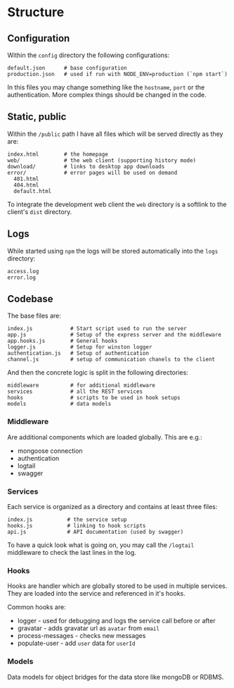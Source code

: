 # Structure

## Configuration

Within the `config` directory the following configurations:

    default.json      # base configuration
    production.json   # used if run with NODE_ENV=production (`npm start`)

In this files you may change something like the `hostname`, `port` or the authentication.
More complex things should be changed in the code.

## Static, public

Within the `/public` path I have all files which will be served directly as they are:

    index.html        # the homepage
    web/              # the web client (supporting history mode)
    download/         # links to desktop app downloads
    error/            # error pages will be used on demand
      401.html
      404.html
      default.html

To integrate the development web client the `web` directory is a softlink to the client's `dist` directory.

## Logs

While started using `npm` the logs will be stored automatically into the `logs` directory:

    access.log
    error.log

## Codebase

The base files are:

    index.js            # Start script used to run the server
    app.js              # Setup of the express server and the middleware
    app.hooks.js        # General hooks
    logger.js           # Setup for winston logger
    authentication.js   # Setup of authentication
    channel.js          # setup of communication chanels to the client

And then the concrete logic is split in the following directories:

    middleware          # for additional middleware
    services            # all the REST services
    hooks               # scripts to be used in hook setups
    models              # data models

### Middleware

Are additional components which are loaded globally. This are e.g.:
- mongoose connection
- authentication
- logtail
- swagger

### Services

Each service is organized as a directory and contains at least three files:

    index.js           # the service setup
    hooks.js           # linking to hook scripts
    api.js             # API documentation (used by swagger)

To have a quick look what is going on, you may call the `/logtail` middleware to
check the last lines in the log.

### Hooks

Hooks are handler which are globally stored to be used in multiple services.
They are loaded into the service and referenced in it's hooks.

Common hooks are:
- logger - used for debugging and logs the service call before or after
- gravatar - adds gravatar url as `avatar` from `email`
- process-messages - checks new messages
- populate-user - add `user` data for `userId`

### Models

Data models for object bridges for the data store like mongoDB or RDBMS.

